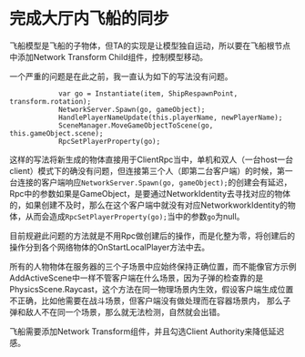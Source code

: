 # 完成大厅内飞船的同步

飞船模型是飞船的子物体，但TA的实现是让模型独自运动，所以要在飞船根节点中添加Network Transform Child组件，控制模型移动。

一个严重的问题是在此之前，我一直认为如下的写法没有问题。

```
			var go = Instantiate(item, ShipRespawnPoint, transform.rotation);
			NetworkServer.Spawn(go, gameObject);
			HandlePlayerNameUpdate(this.playerName, newPlayerName);
			SceneManager.MoveGameObjectToScene(go, this.gameObject.scene);
			RpcSetPlayerProperty(go);
```

这样的写法将新生成的物体直接用于ClientRpc当中，单机和双人（一台host一台client）模式下的确没有问题，但连接第三个人（即第二台客户端）的时候，第一台连接的客户端响应`NetworkServer.Spawn(go, gameObject);`的创建会有延迟，Rpc中的参数如果是GameObject，是要通过NetworkIdentity去寻找对应的物体的，如果创建不及时，那么在这个客户端中就没有对应NetworkworkIdentity的物体，从而会造成`RpcSetPlayerProperty(go);`当中的参数`go`为null。

目前规避此问题的方法就是不用Rpc做创建后的操作，而是化整为零，将创建后的操作分到各个网络物体的OnStartLocalPlayer方法中去。

所有的人物物体在服务器的三个子场景中应始终保持正确位置，而不能像官方示例AddActiveScene中一样不管客户端在什么场景，因为子弹的检查靠的是PhysicsScene.Raycast，这个方法在同一物理场景内生效，假设客户端生成位置不正确，比如他需要在战斗场景，但客户端没有做处理而在容器场景内， 那么子弹和敌人不在同一个场景，那么就无法检测，自然就会出错。

飞船需要添加Network Transform组件，并且勾选Client Authority来降低延迟感。
